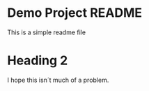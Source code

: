 # Demo Project README

This is a simple readme file

# Heading 2

I hope this isn´t much of a problem.